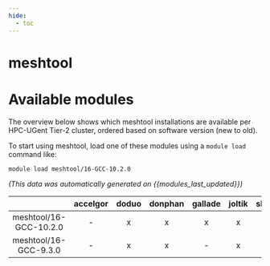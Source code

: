 ```yaml
---
hide:
  - toc
---
```


meshtool
========

# Available modules


The overview below shows which meshtool installations are available per HPC-UGent Tier-2 cluster, ordered based on software version (new to old).

To start using meshtool, load one of these modules using a `module load` command like:

```shell
module load meshtool/16-GCC-10.2.0
```

*(This data was automatically generated on {{modules_last_updated}})*  

| |accelgor|doduo|donphan|gallade|joltik|shinx|skitty|
| :---: | :---: | :---: | :---: | :---: | :---: | :---: | :---: |
|meshtool/16-GCC-10.2.0|-|x|x|x|x|-|x|
|meshtool/16-GCC-9.3.0|-|x|x|-|x|-|x|
